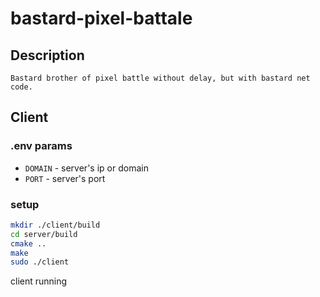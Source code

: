 # bastard-pixel-battale
## Description
    Bastard brother of pixel battle without delay, but with bastard net code. 

## Client
### .env params
- `DOMAIN` - server's ip or domain 
- `PORT` - server's port
### setup
```bash
mkdir ./client/build
cd server/build
cmake ..
make
sudo ./client 
```
client running
